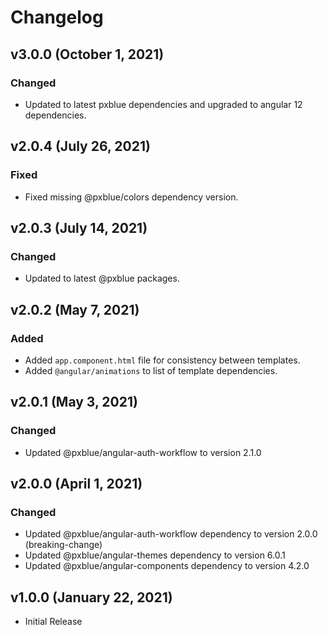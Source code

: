 # Changelog

## v3.0.0 (October 1, 2021)

### Changed

-   Updated to latest pxblue dependencies and upgraded to angular 12 dependencies.

## v2.0.4 (July 26, 2021)

### Fixed

-   Fixed missing @pxblue/colors dependency version.

## v2.0.3 (July 14, 2021)

### Changed

-   Updated to latest @pxblue packages.

## v2.0.2 (May 7, 2021)

### Added

-   Added `app.component.html` file for consistency between templates.
-   Added `@angular/animations` to list of template dependencies.

## v2.0.1 (May 3, 2021)

### Changed

-   Updated @pxblue/angular-auth-workflow to version 2.1.0

## v2.0.0 (April 1, 2021)

### Changed

-   Updated @pxblue/angular-auth-workflow dependency to version 2.0.0 (breaking-change)
-   Updated @pxblue/angular-themes dependency to version 6.0.1
-   Updated @pxblue/angular-components dependency to version 4.2.0

## v1.0.0 (January 22, 2021)

-   Initial Release

